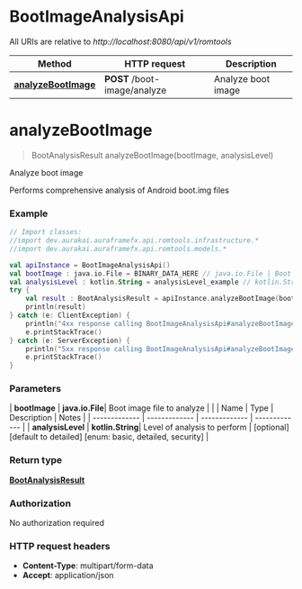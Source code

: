 # BootImageAnalysisApi

All URIs are relative to *http://localhost:8080/api/v1/romtools*

| Method | HTTP request | Description |
| ------------- | ------------- | ------------- |
| [**analyzeBootImage**](BootImageAnalysisApi.md#analyzeBootImage) | **POST** /boot-image/analyze | Analyze boot image |


<a id="analyzeBootImage"></a>
# **analyzeBootImage**
> BootAnalysisResult analyzeBootImage(bootImage, analysisLevel)

Analyze boot image

Performs comprehensive analysis of Android boot.img files

### Example
```kotlin
// Import classes:
//import dev.aurakai.auraframefx.api.romtools.infrastructure.*
//import dev.aurakai.auraframefx.api.romtools.models.*

val apiInstance = BootImageAnalysisApi()
val bootImage : java.io.File = BINARY_DATA_HERE // java.io.File | Boot image file to analyze
val analysisLevel : kotlin.String = analysisLevel_example // kotlin.String | Level of analysis to perform
try {
    val result : BootAnalysisResult = apiInstance.analyzeBootImage(bootImage, analysisLevel)
    println(result)
} catch (e: ClientException) {
    println("4xx response calling BootImageAnalysisApi#analyzeBootImage")
    e.printStackTrace()
} catch (e: ServerException) {
    println("5xx response calling BootImageAnalysisApi#analyzeBootImage")
    e.printStackTrace()
}
```

### Parameters
| **bootImage** | **java.io.File**| Boot image file to analyze | |
| Name | Type | Description  | Notes |
| ------------- | ------------- | ------------- | ------------- |
| **analysisLevel** | **kotlin.String**| Level of analysis to perform | [optional] [default to detailed] [enum: basic, detailed, security] |

### Return type

[**BootAnalysisResult**](BootAnalysisResult.md)

### Authorization

No authorization required

### HTTP request headers

 - **Content-Type**: multipart/form-data
 - **Accept**: application/json

